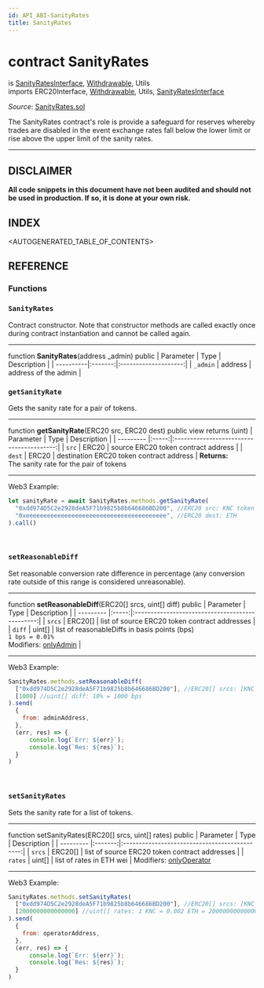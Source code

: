 ```yaml
---
id: API_ABI-SanityRates
title: SanityRates
---
```

# contract SanityRates
is [SanityRatesInterface](api_abi-sanityratesinterface.md), [Withdrawable](api_abi-withdrawable.md), Utils\
imports ERC20Interface, [Withdrawable](api_abi-withdrawable.md), Utils, [SanityRatesInterface](api_abi-sanityratesinterface.md)

*Source*: [SanityRates.sol](https://github.com/KyberNetwork/smart-contracts/blob/master/contracts/SanityRates.sol)

The SanityRates contract's role is provide a safeguard for reserves whereby trades are disabled in the event exchange rates fall below the lower limit or rise above the upper limit of the sanity rates.
___
## DISCLAIMER
**All code snippets in this document have not been audited and should not be used in production. If so, it is done at your own risk.**

## INDEX

<AUTOGENERATED_TABLE_OF_CONTENTS>

## REFERENCE

### Functions

### `SanityRates`
Contract constructor. Note that constructor methods are called exactly once during contract instantiation and cannot be called again.
___
function __SanityRates__(address \_admin) public
| Parameter | Type    | Description          |
| ----------|:-------:|:--------------------:|
| `_admin`  | address | address of the admin |
<br />

### `getSanityRate`
Gets the sanity rate for a pair of tokens.
___
function __getSanityRate__(ERC20 src, ERC20 dest) public view returns (uint)
| Parameter | Type  | Description                              |
| --------- |:-----:|:----------------------------------------:|
| `src`     | ERC20 | source ERC20 token contract address      |
| `dest`    | ERC20 | destination ERC20 token contract address |
**Returns:**\
The sanity rate for the pair of tokens
___
Web3 Example:
```js
let sanityRate = await SanityRates.methods.getSanityRate(
  "0xdd974D5C2e2928deA5F71b9825b8b646686BD200", //ERC20 src: KNC token
  "0xeeeeeeeeeeeeeeeeeeeeeeeeeeeeeeeeeeeeeeee", //ERC20 dest: ETH
).call()
```
<br />

### `setReasonableDiff`
Set reasonable conversion rate difference in percentage (any conversion rate outside of this range is considered unreasonable).
___
function __setReasonableDiff__(ERC20[] srcs, uint[] diff) public
| Parameter | Type  | Description                                     |
| --------- |:-----:|:-----------------------------------------------:|
| `srcs`    | ERC20[] | list of source ERC20 token contract addresses |
| `diff`    | uint[]  | list of reasonableDiffs in basis points (bps) <br>`1 bps = 0.01%`       
Modifiers: [onlyAdmin](api_abi-permissiongroups.md#onlyadmin)                  |
___
Web3 Example:
```js
SanityRates.methods.setReasonableDiff(
  ["0xdd974D5C2e2928deA5F71b9825b8b646686BD200"], //ERC20[] srcs: [KNC token]
  [1000] //uint[] diff: 10% = 1000 bps
).send(
  {
    from: adminAddress,
  },
  (err, res) => {
      console.log(`Err: ${err}`);
      console.log(`Res: ${res}`);
  }
)
```
<br />

### `setSanityRates`
Sets the sanity rate for a list of tokens.
___
function setSanityRates(ERC20[] srcs, uint[] rates) public
| Parameter | Type    | Description                                   |
| --------- |:-------:|:---------------------------------------------:|
| `srcs`    | ERC20[] | list of source ERC20 token contract addresses |
| `rates`   | uint[]  | list of rates in ETH wei                          |
Modifiers: [onlyOperator](api_abi-permissiongroups.md#onlyoperator)
___
Web3 Example:
```js
SanityRates.methods.setSanityRates(
  ["0xdd974D5C2e2928deA5F71b9825b8b646686BD200"], //ERC20[] srcs: [KNC token]
  [2000000000000000] //uint[] rates: 1 KNC = 0.002 ETH = 2000000000000000 wei
).send(
  {
    from: operatorAddress,
  },
  (err, res) => {
      console.log(`Err: ${err}`);
      console.log(`Res: ${res}`);
  }
)
```
<br />
